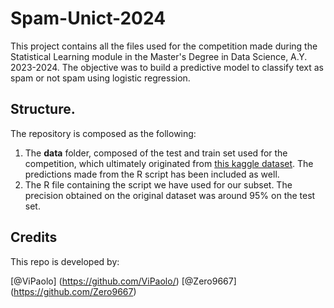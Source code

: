 # Spam-Unict-2024
This project contains all the files used for the competition made during the Statistical Learning module in the Master's Degree in Data Science, A.Y. 2023-2024. The objective was to build a predictive model to classify text as spam or not spam using logistic regression.

## Structure. 
The repository is composed as the following:

1. The **data** folder, composed of the test and train set used for the competition, which ultimately originated from [this kaggle dataset](https://www.kaggle.com/datasets/uciml/sms-spam-collection-dataset). The predictions made from the R script has been included as well.
2. The R file containing the script we have used for our subset. The precision obtained on the original dataset was around 95% on the test set. 

## Credits

This repo is developed by:

[@ViPaolo] (https://github.com/ViPaolo/)
[@Zero9667] (https://github.com/Zero9667)



